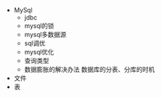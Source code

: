 + MySql
    + jdbc
    + mysql的锁
    + mysql多数据源
    + sql调优
    + mysql优化
    + 查询类型
    + 数据膨胀的解决办法 数据库的分表、分库的时机
+ 文件
+ 表
